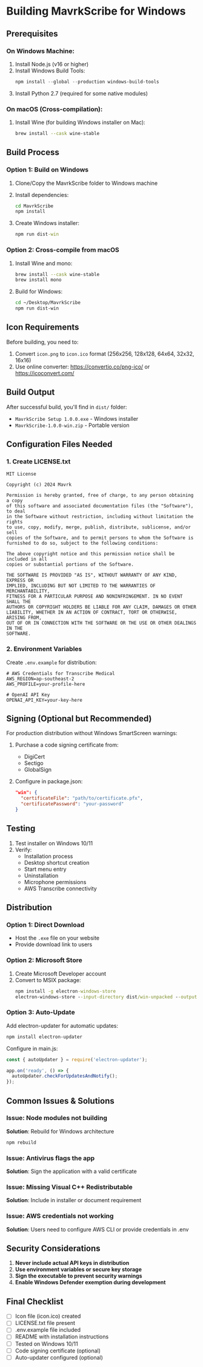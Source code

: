 # Building MavrkScribe for Windows

## Prerequisites

### On Windows Machine:
1. Install Node.js (v16 or higher)
2. Install Windows Build Tools:
   ```powershell
   npm install --global --production windows-build-tools
   ```
3. Install Python 2.7 (required for some native modules)

### On macOS (Cross-compilation):
1. Install Wine (for building Windows installer on Mac):
   ```bash
   brew install --cask wine-stable
   ```

## Build Process

### Option 1: Build on Windows

1. Clone/Copy the MavrkScribe folder to Windows machine
2. Install dependencies:
   ```cmd
   cd MavrkScribe
   npm install
   ```

3. Create Windows installer:
   ```cmd
   npm run dist-win
   ```

### Option 2: Cross-compile from macOS

1. Install Wine and mono:
   ```bash
   brew install --cask wine-stable
   brew install mono
   ```

2. Build for Windows:
   ```bash
   cd ~/Desktop/MavrkScribe
   npm run dist-win
   ```

## Icon Requirements

Before building, you need to:
1. Convert `icon.png` to `icon.ico` format (256x256, 128x128, 64x64, 32x32, 16x16)
2. Use online converter: https://convertio.co/png-ico/ or https://icoconvert.com/

## Build Output

After successful build, you'll find in `dist/` folder:
- `MavrkScribe Setup 1.0.0.exe` - Windows installer
- `MavrkScribe-1.0.0-win.zip` - Portable version

## Configuration Files Needed

### 1. Create LICENSE.txt
```text
MIT License

Copyright (c) 2024 Mavrk

Permission is hereby granted, free of charge, to any person obtaining a copy
of this software and associated documentation files (the "Software"), to deal
in the Software without restriction, including without limitation the rights
to use, copy, modify, merge, publish, distribute, sublicense, and/or sell
copies of the Software, and to permit persons to whom the Software is
furnished to do so, subject to the following conditions:

The above copyright notice and this permission notice shall be included in all
copies or substantial portions of the Software.

THE SOFTWARE IS PROVIDED "AS IS", WITHOUT WARRANTY OF ANY KIND, EXPRESS OR
IMPLIED, INCLUDING BUT NOT LIMITED TO THE WARRANTIES OF MERCHANTABILITY,
FITNESS FOR A PARTICULAR PURPOSE AND NONINFRINGEMENT. IN NO EVENT SHALL THE
AUTHORS OR COPYRIGHT HOLDERS BE LIABLE FOR ANY CLAIM, DAMAGES OR OTHER
LIABILITY, WHETHER IN AN ACTION OF CONTRACT, TORT OR OTHERWISE, ARISING FROM,
OUT OF OR IN CONNECTION WITH THE SOFTWARE OR THE USE OR OTHER DEALINGS IN THE
SOFTWARE.
```

### 2. Environment Variables
Create `.env.example` for distribution:
```env
# AWS Credentials for Transcribe Medical
AWS_REGION=ap-southeast-2
AWS_PROFILE=your-profile-here

# OpenAI API Key
OPENAI_API_KEY=your-key-here
```

## Signing (Optional but Recommended)

For production distribution without Windows SmartScreen warnings:

1. Purchase a code signing certificate from:
   - DigiCert
   - Sectigo
   - GlobalSign

2. Configure in package.json:
   ```json
   "win": {
     "certificateFile": "path/to/certificate.pfx",
     "certificatePassword": "your-password"
   }
   ```

## Testing

1. Test installer on Windows 10/11
2. Verify:
   - Installation process
   - Desktop shortcut creation
   - Start menu entry
   - Uninstallation
   - Microphone permissions
   - AWS Transcribe connectivity

## Distribution

### Option 1: Direct Download
- Host the `.exe` file on your website
- Provide download link to users

### Option 2: Microsoft Store
1. Create Microsoft Developer account
2. Convert to MSIX package:
   ```cmd
   npm install -g electron-windows-store
   electron-windows-store --input-directory dist/win-unpacked --output-directory dist/store --package-name MavrkScribe
   ```

### Option 3: Auto-Update
Add electron-updater for automatic updates:
```bash
npm install electron-updater
```

Configure in main.js:
```javascript
const { autoUpdater } = require('electron-updater');

app.on('ready', () => {
  autoUpdater.checkForUpdatesAndNotify();
});
```

## Common Issues & Solutions

### Issue: Node modules not building
**Solution**: Rebuild for Windows architecture
```cmd
npm rebuild
```

### Issue: Antivirus flags the app
**Solution**: Sign the application with a valid certificate

### Issue: Missing Visual C++ Redistributable
**Solution**: Include in installer or document requirement

### Issue: AWS credentials not working
**Solution**: Users need to configure AWS CLI or provide credentials in .env

## Security Considerations

1. **Never include actual API keys in distribution**
2. **Use environment variables or secure key storage**
3. **Sign the executable to prevent security warnings**
4. **Enable Windows Defender exemption during development**

## Final Checklist

- [ ] Icon file (icon.ico) created
- [ ] LICENSE.txt file present
- [ ] .env.example file included
- [ ] README with installation instructions
- [ ] Tested on Windows 10/11
- [ ] Code signing certificate (optional)
- [ ] Auto-updater configured (optional)